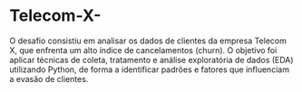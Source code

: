 # Telecom-X-
O desafio consistiu em analisar os dados de clientes da empresa Telecom X, que enfrenta um alto índice de cancelamentos (churn). O objetivo foi aplicar técnicas de coleta, tratamento e análise exploratória de dados (EDA) utilizando Python, de forma a identificar padrões e fatores que influenciam a evasão de clientes.
